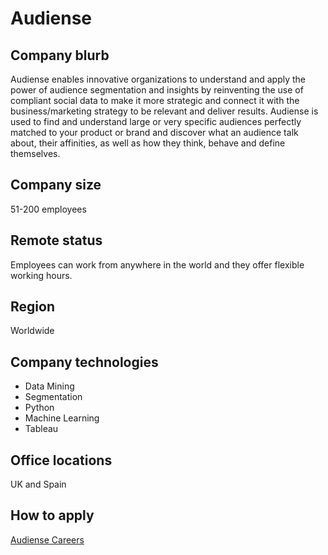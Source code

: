 # Audiense

## Company blurb

Audiense enables innovative organizations to understand and apply the power of audience segmentation and insights by reinventing the use of compliant social data to make it more strategic and connect it with the business/marketing strategy to be relevant and deliver results. Audiense is used to find and understand large or very specific audiences perfectly matched to your product or brand and discover what an audience talk about, their affinities, as well as how they think, behave and define themselves.
## Company size

51-200 employees

## Remote status

Employees can work from anywhere in the world and they offer flexible working hours.

## Region

Worldwide

## Company technologies

- Data Mining
- Segmentation
- Python
- Machine Learning
- Tableau


## Office locations

UK and Spain

## How to apply

[Audiense Careers](https://aboutus.audiense.com/careers)
